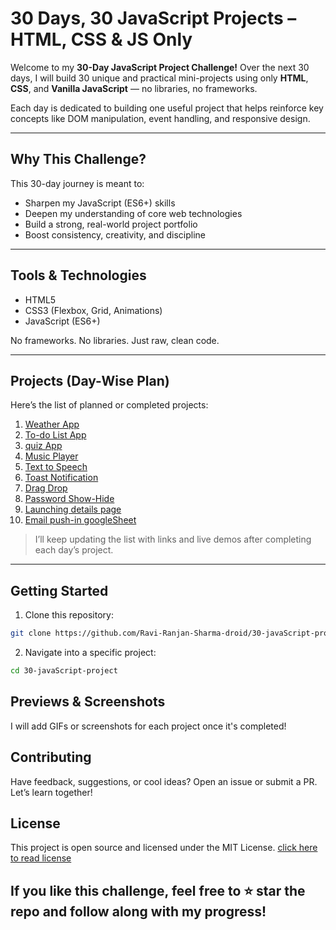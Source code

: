 # 30 Days, 30 JavaScript Projects – HTML, CSS & JS Only

Welcome to my **30-Day JavaScript Project Challenge!** Over the next 30 days, I will build 30 unique and practical mini-projects using only **HTML**, **CSS**, and **Vanilla JavaScript** — no libraries, no frameworks.

Each day is dedicated to building one useful project that helps reinforce key concepts like DOM manipulation, event handling, and responsive design.

---

## Why This Challenge?

This 30-day journey is meant to:
- Sharpen my JavaScript (ES6+) skills
- Deepen my understanding of core web technologies
- Build a strong, real-world project portfolio
- Boost consistency, creativity, and discipline

---

## Tools & Technologies

- HTML5  
- CSS3 (Flexbox, Grid, Animations)  
- JavaScript (ES6+)  

No frameworks. No libraries. Just raw, clean code.

---

## Projects (Day-Wise Plan)

Here’s the list of planned or completed projects:

1. [Weather App](Weather-app) 
2. [To-do List App](To-do-app)  
3. [quiz App](Quiz-app)  
4. [Music Player](music-player-app)
5. [Text to Speech](Text-to-voice-app)
6. [Toast Notification](Tost-notification)
7. [Drag Drop](Drag-and-drop)
8. [Password Show-Hide](Hide-show-password/)
9. [Launching details page](launching)
9. [Email push-in googleSheet](Email-Subscription)
> I’ll keep updating the list with links and live demos after completing each day’s project.

---

## Getting Started

1. Clone this repository:
```bash
git clone https://github.com/Ravi-Ranjan-Sharma-droid/30-javaScript-project.git
```

2. Navigate into a specific project:
```bash
cd 30-javaScript-project
```

## Previews & Screenshots

I will add GIFs or screenshots for each project once it's completed!

## Contributing

Have feedback, suggestions, or cool ideas? Open an issue or submit a PR. Let’s learn together!

## License

This project is open source and licensed under the MIT License. [click here to read license](LICENSE)

## If you like this challenge, feel free to ⭐ star the repo and follow along with my progress!